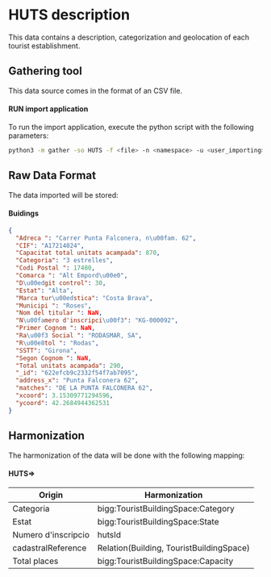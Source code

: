 # HUTS description

This data contains a description, categorization and geolocation of each tourist establishment.

## Gathering tool

This data source comes in the format of an CSV file.

#### RUN import application

To run the import application, execute the python script with the following parameters:

```bash
python3 -m gather -so HUTS -f <file> -n <namespace> -u <user_importing> -tz <file_timezone> -st <storage>
```

## Raw Data Format

The data imported will be stored:

#### Buidings

````json
{
  "Adreca ": "Carrer Punta Falconera, n\u00fam. 62",
  "CIF": "A17214024",
  "Capacitat total unitats acampada": 870,
  "Categoria": "3 estrelles",
  "Codi Postal ": 17480,
  "Comarca ": "Alt Empord\u00e0",
  "D\u00edgit control": 30,
  "Estat": "Alta",
  "Marca tur\u00edstica": "Costa Brava",
  "Municipi ": "Roses",
  "Nom del titular ": NaN,
  "N\u00famero d'inscripci\u00f3": "KG-000092",
  "Primer Cognom ": NaN,
  "Ra\u00f3 Social ": "RODASMAR, SA",
  "R\u00e8tol ": "Rodas",
  "SSTT": "Girona",
  "Segon Cognom ": NaN,
  "Total unitats acampada": 290,
  "_id": "622efcb9c2332f54f7ab7095",
  "address_x": "Punta Falconera 62",
  "matches": "DE LA PUNTA FALCONERA 62",
  "xcoord": 3.15309771294596,
  "ycoord": 42.2684944362531
}
````

## Harmonization

The harmonization of the data will be done with the following mapping:

#### HUTS=>

| Origin              | Harmonization                            |
|---------------------|------------------------------------------|
| Categoria           | bigg:TouristBuildingSpace:Category       | 
| Estat               | bigg:TouristBuildingSpace:State          |
| Numero d'inscripcio | hutsId                                   |
| cadastralReference  | Relation(Building, TouristBuildingSpace) |
| Total places        | bigg:TouristBuildingSpace:Capacity       |



